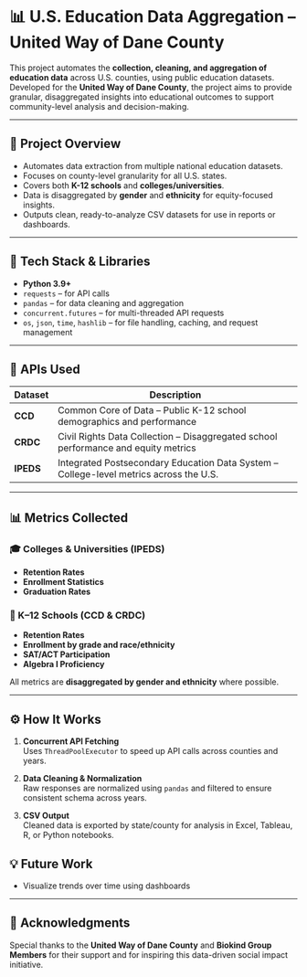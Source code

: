 # 📊 U.S. Education Data Aggregation – United Way of Dane County

This project automates the **collection, cleaning, and aggregation of education data** across U.S. counties, using public education datasets. Developed for the **United Way of Dane County**, the project aims to provide granular, disaggregated insights into educational outcomes to support community-level analysis and decision-making.

---

## 🚀 Project Overview

- Automates data extraction from multiple national education datasets.
- Focuses on county-level granularity for all U.S. states.
- Covers both **K-12 schools** and **colleges/universities**.
- Data is disaggregated by **gender** and **ethnicity** for equity-focused insights.
- Outputs clean, ready-to-analyze CSV datasets for use in reports or dashboards.

---

## 🧰 Tech Stack & Libraries

- **Python 3.9+**
- `requests` – for API calls  
- `pandas` – for data cleaning and aggregation  
- `concurrent.futures` – for multi-threaded API requests  
- `os`, `json`, `time`, `hashlib` – for file handling, caching, and request management

---

## 📡 APIs Used

| Dataset | Description |
|--------|-------------|
| **CCD** | Common Core of Data – Public K-12 school demographics and performance |
| **CRDC** | Civil Rights Data Collection – Disaggregated school performance and equity metrics |
| **IPEDS** | Integrated Postsecondary Education Data System – College-level metrics across the U.S. |

---

## 📊 Metrics Collected

### 🎓 Colleges & Universities (IPEDS)
- **Retention Rates**
- **Enrollment Statistics**
- **Graduation Rates**

### 🏫 K–12 Schools (CCD & CRDC)
- **Retention Rates**
- **Enrollment by grade and race/ethnicity**
- **SAT/ACT Participation**
- **Algebra I Proficiency**

All metrics are **disaggregated by gender and ethnicity** where possible.

---

## ⚙️ How It Works

1. **Concurrent API Fetching**  
   Uses `ThreadPoolExecutor` to speed up API calls across counties and years.

2. **Data Cleaning & Normalization**  
   Raw responses are normalized using `pandas` and filtered to ensure consistent schema across years.

3. **CSV Output**  
   Cleaned data is exported by state/county for analysis in Excel, Tableau, R, or Python notebooks.

## 💡 Future Work
- Visualize trends over time using dashboards

---

## 🤝 Acknowledgments
Special thanks to the **United Way of Dane County** and **Biokind Group Members** for their support and for inspiring this data-driven social impact initiative.
